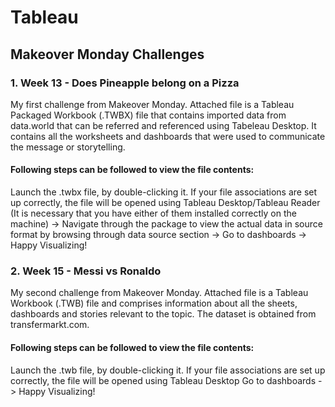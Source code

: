 # Tableau
## Makeover Monday Challenges
### 1. Week 13 - Does Pineapple belong on a Pizza 
My first challenge from Makeover Monday. Attached file is a Tableau Packaged Workbook (.TWBX) file that contains imported data from data.world that can be referred and referenced using Tabeleau Desktop. It contains all the worksheets and dashboards that were used to communicate the message or storytelling.

#### Following steps can be followed to view the file contents:
Launch the .twbx file, by double-clicking it. If your file associations are set up correctly, the file will be opened using Tableau Desktop/Tableau Reader (It is necessary that you have either of them installed correctly on the machine) -> Navigate through the package to view the actual data in source format by browsing through data source section -> Go to dashboards -> Happy Visualizing! 

### 2. Week 15 - Messi vs Ronaldo 
My second challenge from Makeover Monday. Attached file is a Tableau Workbook (.TWB) file and comprises information about all the sheets, dashboards and stories relevant to the topic. The dataset is obtained from transfermarkt.com. 

#### Following steps can be followed to view the file contents:
Launch the .twb file, by double-clicking it. If your file associations are set up correctly, the file will be opened using Tableau Desktop  Go to dashboards -> Happy Visualizing!
